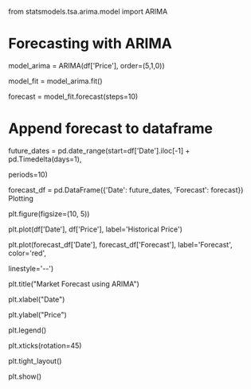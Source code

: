 from statsmodels.tsa.arima.model import ARIMA

# Forecasting with ARIMA

model_arima = ARIMA(df['Price'], order=(5,1,0))

model_fit = model_arima.fit()

forecast = model_fit.forecast(steps=10)

# Append forecast to dataframe

future_dates = pd.date_range(start=df['Date'].iloc[-1] + pd.Timedelta(days=1), 

periods=10)

forecast_df = pd.DataFrame({'Date': future_dates, 'Forecast': forecast})
Plotting

plt.figure(figsize=(10, 5))

plt.plot(df['Date'], df['Price'], label='Historical Price')

plt.plot(forecast_df['Date'], forecast_df['Forecast'], label='Forecast', color='red', 

linestyle='--')

plt.title("Market Forecast using ARIMA")

plt.xlabel("Date")

plt.ylabel("Price")

plt.legend()

plt.xticks(rotation=45)

plt.tight_layout()

plt.show()
